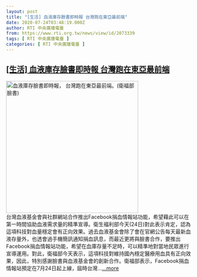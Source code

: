 ```yaml
---
layout: post
title: "[生活] 血液庫存臉書即時報 台灣跑在東亞最前端"
date: 2020-07-24T03:48:19.000Z
author: RTI 中央廣播電臺
from: https://www.rti.org.tw/news/view/id/2073339
tags: [ RTI 中央廣播電臺 ]
categories: [ RTI 中央廣播電臺 ]
---
```

<!--1595562499000-->
[[生活] 血液庫存臉書即時報 台灣跑在東亞最前端](https://www.rti.org.tw/news/view/id/2073339)
------

<div>
<img src="https://static.rti.org.tw/assets/thumbnails/2020/07/24/e6da14d00e7d67bfc8f5e4533e02100f.jpg" width="360" alt="血液庫存臉書即時報， 台灣跑在東亞最前端。(衛福部臉書)" title="血液庫存臉書即時報， 台灣跑在東亞最前端。(衛福部臉書)"><br>台灣血液基金會與社群網站合作推出Facebook捐血情報站功能，希望藉此可以在第一時間協助血液需求量的精準宣導。衛生福利部今天(24日)對此表示肯定，認為這項科技對血量穩定會有正向效果。過去血液基金會除了會在官網公告每天最新血液存量外，也透會過手機簡訊通知捐血訊息，而最近更將與臉書合作，要推出Facebook捐血情報站功能，希望在血庫存量不足時，可以精準地對當地民眾進行宣導運用。對此，衛福部今天表示，這項科技對維持國內穩定醫療用血具有正向效果，因此，特別感謝臉書與血液基金會的創新合作。衛福部表示，Facebook捐血情報站預定在7月24日起上線，屆時台灣...<a target="_blank" href="https://www.rti.org.tw/news/view/id/2073339">...more</a>
</div>
